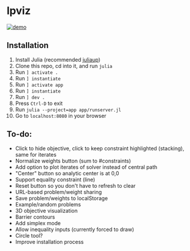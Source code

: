 # lpviz


[![demo](https://github.com/user-attachments/assets/1cfa5ef2-16d6-40cc-a157-84fb04ba56f2)](https://github.com/user-attachments/assets/1cfa5ef2-16d6-40cc-a157-84fb04ba56f2)


## Installation

1. Install Julia (recommended [juliaup](https://github.com/JuliaLang/juliaup?tab=readme-ov-file#mac-linux-and-freebsd))
1. Clone this repo, cd into it, and run `julia`
1. Run `] activate .`
1. Run `] instantiate`
1. Run `] activate app`
1. Run `] instantiate`
1. Run `] dev .`
1. Press `Ctrl-D` to exit
1. Run `julia --project=app app/runserver.jl`
1. Go to `localhost:8080` in your browser


## To-do:

- Click to hide objective, click to keep constraint highlighted (stacking), same for iterates
- Normalize weights button (sum to #constraints)
- Add option to plot iterates of solver instead of central path
- "Center" button so analytic center is at 0,0
- Support equality constraint (line)
- Reset button so you don't have to refresh to clear
- URL-based problem/weight sharing
- Save problem/weights to localStorage
- Example/random problems
- 3D objective visualization
- Barrier contours
- Add simplex mode
- Allow inequality inputs (currently forced to draw)
- Circle tool?
- Improve installation process